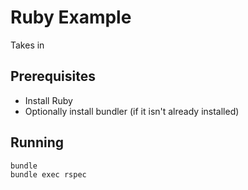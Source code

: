 # Ruby Example

Takes in

## Prerequisites

- Install Ruby
- Optionally install bundler (if it isn't already installed)

## Running

```bash
bundle
bundle exec rspec
```

